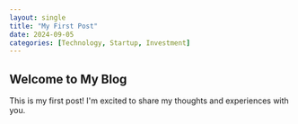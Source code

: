 ```yaml
---
layout: single
title: "My First Post"
date: 2024-09-05
categories: [Technology, Startup, Investment]
---
```


## Welcome to My Blog

This is my first post! I'm excited to share my thoughts and experiences with you.